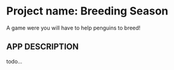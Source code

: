 # Project name: Breeding Season

A game were you will have to help penguins to breed!

## APP DESCRIPTION

todo...

<!-- ## Functional description

### Use cases

![Usea cases](images/use-cases.jpg)

### Flows

![List recipes flow](images/flow.jpg)

## Technical description

### Blocks

![Blocks](images/blocks.jpg)

### Components

![Components](images/components.jpg)

## Data model

![Data model](images/data-model.jpg)

### Technologies

React Js, ES6

## Code Coverage

![Test Coverage](images/coverage.jpg) -->

